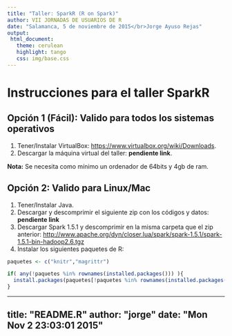 ```yaml
---
title: "Taller: SparkR (R on Spark)"
author: VII JORNADAS DE USUARIOS DE R
date: "Salamanca, 5 de noviembre de 2015</br>Jorge Ayuso Rejas"
output: 
 html_document:
   theme: cerulean
   highlight: tango
   css: img/base.css
---
```




# Instrucciones para el taller SparkR

## Opción 1 (Fácil): Valido para todos los sistemas operativos

1. Tener/Instalar VirtualBox: https://www.virtualbox.org/wiki/Downloads.
2. Descargar la máquina virtual del taller: **pendiente link**.

**Nota:** Se necesita como mínimo un ordenador de 64bits y 4gb de ram.

## Opción 2: Valido para Linux/Mac

1. Tener/Instalar Java.
2. Descargar y descomprimir el siguiente zip con los códigos y datos: **pendiente link**
3. Descargar Spark 1.5.1 y descomprimir en la misma carpeta que el zip anterior:
http://www.apache.org/dyn/closer.lua/spark/spark-1.5.1/spark-1.5.1-bin-hadoop2.6.tgz
4. Instalar los siguientes paquetes de R:


```r
paquetes <- c("knitr","magrittr")

if( any(!paquetes %in% rownames(installed.packages())) ){
  install.packages(paquetes[!paquetes %in% rownames(installed.packages())])
}
```


---
title: "README.R"
author: "jorge"
date: "Mon Nov  2 23:03:01 2015"
---
